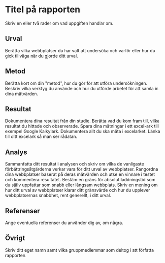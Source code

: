 Titel på rapporten
=====================

Skriv en eller två rader om vad uppgiften handlar om.

Urval
--------------

Berätta vilka webbplatser du har valt att undersöka och varför eller hur du gick tillväga när du gjorde ditt urval.

Metod
---------------

Berätta kort om din "metod", hur du gör för att utföra undersökningen. Beskriv vilka verktyg du använde och hur du utförde arbetet för att
samla in dina mätvärden.

Resultat
--------------------

Dokumentera dina resultat från din studie. Berätta vad du kom fram till, vilka resultat du hittade och observerade.
Spara dina mätningar i ett excel-ark till exempel Google Kalkylark. Dokumentera allt du ska mäta i excelarket. Länka till
ditt excelark så man ser rådatan.

Analys
---------------------

Sammanfatta ditt resultat i analysen och skriv om vilka de vanligaste förbättringsåtgärderna verkar vara för ditt urval av webbplatser.
Rangordna dina webbplatser baserat på deras mätvärden och utse en vinnare i testet och kommentera resultatet.
Bestäm en gräns för absolut laddningstid som du själv uppfattar som snabb eller långsam webbplats. Skriv en mening om hur ditt urval av
webbplatser klarar ditt gränsvärde och hur du upplever webbplatsernas snabbhet, rent generellt, i ditt urval. 

Referenser
----------------------

Ange eventuella referenser du använder dig av, om några.

Övrigt
------------------------

Skriv ditt eget namn samt vilka gruppmedlemmar som deltog i att författa rapporten.
